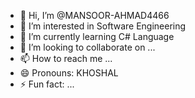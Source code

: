 - 👋 Hi, I’m @MANSOOR-AHMAD4466
- 👀 I’m interested in Software Engineering
- 🌱 I’m currently learning C# Language
- 💞️ I’m looking to collaborate on ...
- 📫 How to reach me ...
- 😄 Pronouns: KHOSHAL
- ⚡ Fun fact: ...

<!---
MANSOOR-AHMAD4466/MANSOOR-AHMAD4466 is a ✨ special ✨ repository because its `README.md` (this file) appears on your GitHub profile.
You can click the Preview link to take a look at your changes.
--->
